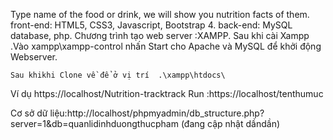 Type name of the food or drink, we will show you nutrition facts of them.
front-end: HTML5, CSS3, Javascript, Bootstrap 4.
back-end: MySQL database, php.
Chương trình tạo web server :XAMPP.
    Sau khi cài Xampp .Vào xampp\xampp-control nhấn Start cho Apache và MySQL để khởi động Webserver.
        
    Sau khikhi Clone về để ở vị trí  .\xampp\htdocs\
Ví dụ https://localhost/Nutrition-tracktrack
Run :https://localhost/tenthumuc

Cơ sở dữ liệu:http://localhost/phpmyadmin/db_structure.php?server=1&db=quanlidinhduongthucpham (đang cập nhật dầndần)

